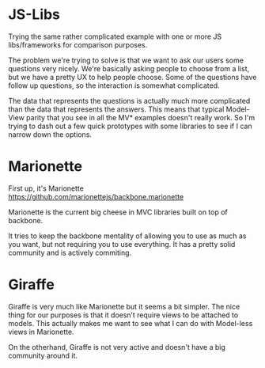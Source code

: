 JS-Libs
=======

Trying the same rather complicated example with one or more JS libs/frameworks for comparison purposes.


The problem we're trying to solve is that we want to ask our users some questions very nicely. We're basically asking people to choose from a list, but we have a pretty UX to help people choose. Some of the questions have follow up questions, so the interaction is somewhat complicated.

The data that represents the questions is actually much more complicated than the data that represents the answers. This means that typical Model-View parity that you see in all the MV* examples doesn't really work. So I'm trying to dash out a few quick prototypes with some libraries to see if I can narrow down the options.


# Marionette
First up, it's Marionette https://github.com/marionettejs/backbone.marionette

Marionette is the current big cheese in MVC libraries built on top of backbone.

It tries to keep the backbone mentality of allowing you to use as much as you want, but not requiring you to use everything. It has a pretty solid community and is actively commiting.


# Giraffe
Giraffe is very much like Marionette but it seems a bit simpler. The nice thing for our purposes is that it doesn’t require views to be attached to models. This actually makes me want to see what I can do with Model-less views in Marionette.

On the otherhand, Giraffe is not very active and doesn't have a big community around it.
